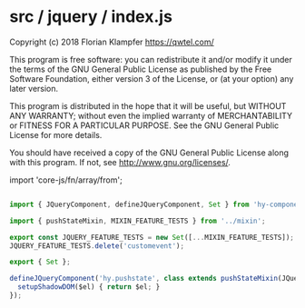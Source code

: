 # src / jquery / index.js
Copyright (c) 2018 Florian Klampfer <https://qwtel.com/>

This program is free software: you can redistribute it and/or modify
it under the terms of the GNU General Public License as published by
the Free Software Foundation, either version 3 of the License, or
(at your option) any later version.

This program is distributed in the hope that it will be useful,
but WITHOUT ANY WARRANTY; without even the implied warranty of
MERCHANTABILITY or FITNESS FOR A PARTICULAR PURPOSE.  See the
GNU General Public License for more details.

You should have received a copy of the GNU General Public License
along with this program.  If not, see <http://www.gnu.org/licenses/>.

import 'core-js/fn/array/from';


```js

import { JQueryComponent, defineJQueryComponent, Set } from 'hy-component/src/define-jquery-component';

import { pushStateMixin, MIXIN_FEATURE_TESTS } from '../mixin';

export const JQUERY_FEATURE_TESTS = new Set([...MIXIN_FEATURE_TESTS]);
JQUERY_FEATURE_TESTS.delete('customevent');

export { Set };

defineJQueryComponent('hy.pushstate', class extends pushStateMixin(JQueryComponent) {
  setupShadowDOM($el) { return $el; }
});
```


